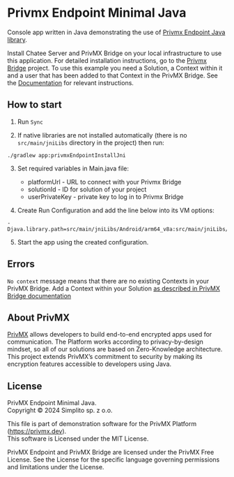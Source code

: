 # Privmx Endpoint Minimal Java

Console app written in Java demonstrating the use
of [Privmx Endpoint Java library](https://github.com/simplito/privmx-endpoint-java).

Install Chatee Server and PrivMX Bridge on your local infrastructure to use this application. For detailed
installation instructions, go to the [Privmx Bridge](https://github.com/simplito/privmx-bridge) project.
To use this example you need a Solution, a Context within it and a user that has been added to that Context in
the PrivMX Bridge.
See the [Documentation](https://docs.privmx.dev) for relevant instructions.

## How to start

1. Run `Sync`

2. If native libraries are not installed automatically (there is no `src/main/jniLibs` directory in the project) then
   run:

```shell
./gradlew app:privmxEndpointInstallJni
```

3. Set required variables in Main.java file:
    - platformUrl - URL to connect with your Privmx Bridge
    - solutionId - ID for solution of your project
    - userPrivateKey - private key to log in to Privmx Bridge

4. Create Run Configuration and add the line below into its VM options:

```text
-Djava.library.path=src/main/jniLibs/Android/arm64_v8a:src/main/jniLibs/Android/armeabi_v7a:src/main/jniLibs/Android/x86:src/main/jniLibs/Android/x86_64:src/main/jniLibs/Darwin/arm64:src/main/jniLibs/arm64:src/main/jniLibs/arm64_v8a:src/main/jniLibs/armeabi_v7a:src/main/jniLibs/x86:src/main/jniLibs/x86_64
```

5. Start the app using the created configuration.

## Errors

`No context` message means that there are no existing Contexts in your PrivMX Bridge. Add a Context within your
Solution [as described in PrivMX Bridge documentation](https://github.com/simplito/privmx-bridge)

## About PrivMX

[PrivMX](http://privmx.com)  allows developers to build end-to-end encrypted apps used for communication. The Platform
works according to privacy-by-design mindset, so all of our solutions are based on Zero-Knowledge architecture. This
project extends PrivMX’s commitment to security by making its encryption features accessible to developers using Java.

## License

PrivMX Endpoint Minimal Java. \
Copyright © 2024 Simplito sp. z o.o.

This file is part of demonstration software for the PrivMX Platform (https://privmx.dev). \
This software is Licensed under the MIT License.

PrivMX Endpoint and PrivMX Bridge are licensed under the PrivMX Free License.
See the License for the specific language governing permissions and limitations under the License.

